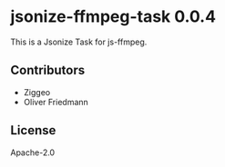 # jsonize-ffmpeg-task 0.0.4

This is a Jsonize Task for js-ffmpeg.


## Contributors

- Ziggeo
- Oliver Friedmann


## License

Apache-2.0


